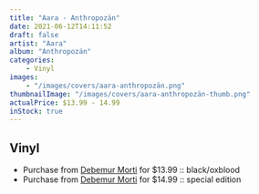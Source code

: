 ```yaml
---
title: "Aara - Anthropozän"
date: 2021-06-12T14:11:52
draft: false
artist: "Aara"
album: "Anthropozän"
categories:
    - Vinyl
images:
    - "/images/covers/aara-anthropozän.png"
thumbnailImage: "/images/covers/aara-anthropozän-thumb.png"
actualPrice: $13.99 - 14.99
inStock: true
---
```


## Vinyl
* Purchase from [Debemur Morti](https://debemurmorti.aisamerch.com/item/98677) for $13.99 :: black/oxblood
* Purchase from [Debemur Morti](https://debemurmorti.aisamerch.com/item/98729) for $14.99 :: special edition
